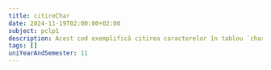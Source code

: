 ```yaml
---
title: citireChar
date: 2024-11-19T02:00:00+02:00
subject: pclp1
description: Acest cod exemplifică citirea caracterelor în tablou `char`, gestionarea caracterelor newline și afișarea lor în ordine inversă. Sunt ilustrate bucle `for`, I/O standard și rolul terminatorului null pentru șiruri.
tags: []
uniYearAndSemester: 11
---
```


